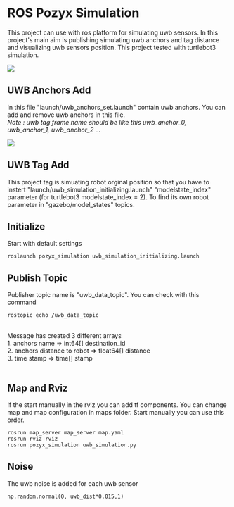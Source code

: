 # ROS Pozyx Simulation
This project can use with ros platform for simulating uwb sensors. In this project's main aim is publishing simulating uwb anchors and tag distance and  visualizing uwb sensors position. This project tested with turtlebot3 simulation.  

![](https://raw.githubusercontent.com/bekirbostanci/ros_pozyx_simulation/master/docs/1.png)

## UWB Anchors Add
In this file "launch/uwb_anchors_set.launch" contain uwb anchors. You can add and remove uwb anchors in this file.</br>
*Note : uwb tag frame name should be like this uwb_anchor_0, uwb_anchor_1, uwb_anchor_2 ...*

![](https://raw.githubusercontent.com/bekirbostanci/ros_pozyx_simulation/master/docs/2.png)


## UWB Tag Add 
This project tag is simuating robot orginal position so that you have to instert "launch/uwb_simulation_initializing.launch" "modelstate_index" parameter (for turtlebot3 modelstate_index = 2). To find its own robot parameter in "gazebo/model_states" topics.


## Initialize
Start with default settings 
```
roslaunch pozyx_simulation uwb_simulation_initializing.launch
```

## Publish Topic
Publisher topic name is "uwb_data_topic". You can check with this command
```
rostopic echo /uwb_data_topic
```
</br>
Message has created 3 different arrays <br>
1. anchors name => int64[] destination_id</br>
2. anchors distance to robot => float64[] distance</br>
3. time stamp => time[] stamp</br>

</br>

## Map and Rviz
If the start manually in the rviz you can add tf components. You can change map and map configuration in maps folder. Start manually you can use this order.
```
rosrun map_server map_server map.yaml
rosrun rviz rviz
rosrun pozyx_simulation uwb_simulation.py
```
## Noise 
The uwb noise is added for each uwb sensor </br> 
```
np.random.normal(0, uwb_dist*0.015,1)  
```
